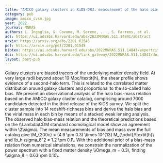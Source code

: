 ```yaml
---
title: "AMICO galaxy clusters in KiDS-DR3: measurement of the halo bias and power spectrum normalization from a stacked weak lensing analysis"
category: pub
image: amico_cvsm.jpg
year: 2022
journal: MNRAS
authors: L. Ingoglia, G. Covone, M. Sereno, ..., S. Farrens, et al.
ads: https://ui.adsabs.harvard.edu/abs/2022MNRAS.511.1484I/abstract
arxiv: https://arxiv.org/abs/2201.01545
pdf: https://arxiv.org/pdf/2201.01545
bibtex: https://ui.adsabs.harvard.edu/abs/2022MNRAS.511.1484I/exportcitation
doi: https://ui.adsabs.harvard.edu/link_gateway/2022MNRAS.511.1484I/doi:10.1093/mnras/stac046
layout: post-pub
---
```

Galaxy clusters are biased tracers of the underlying matter density field. At very large radii beyond about 10 Mpc/\textit{h}, the shear profile shows evidence of a second-halo term. This is related to the correlated matter distribution around galaxy clusters and proportional to the so-called halo bias.
We present an observational analysis of the halo bias-mass relation based on the AMICO galaxy cluster catalog, comprising around 7000 candidates detected in the third release of the KiDS survey. We split the cluster sample into 14 redshift-richness bins and derive the halo bias and the virial mass in each bin by means of a stacked weak lensing analysis.
The observed halo bias-mass relation and the theoretical predictions based on the \\\Lambda\\CDM standard cosmological model show an agreement within \\2\sigma\\. The mean measurements of bias and mass over the full catalog give \\M_{200c} = (4.9 \pm 0.3) \times 10^{13} M_{\odot}/\textit{h}\\ and \\b_h \sigma_8^2 = 1.2 \pm 0.1\\. With the additional prior of a bias-mass relation from numerical simulations, we constrain the normalization of the power spectrum with a fixed matter density \\\Omega_m = 0.3\\, finding \\\sigma_8 = 0.63 \pm 0.10\\.

